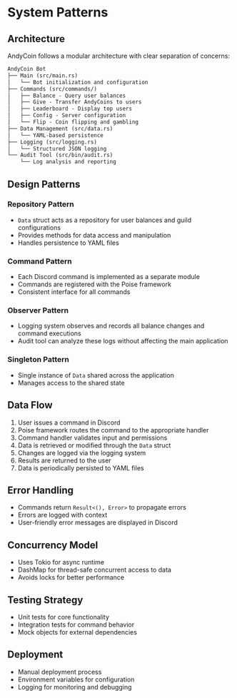 # System Patterns

## Architecture

AndyCoin follows a modular architecture with clear separation of concerns:

```txt
AndyCoin Bot
├── Main (src/main.rs)
│   └── Bot initialization and configuration
├── Commands (src/commands/)
│   ├── Balance - Query user balances
│   ├── Give - Transfer AndyCoins to users
│   ├── Leaderboard - Display top users
│   ├── Config - Server configuration
│   └── Flip - Coin flipping and gambling
├── Data Management (src/data.rs)
│   └── YAML-based persistence
├── Logging (src/logging.rs)
│   └── Structured JSON logging
└── Audit Tool (src/bin/audit.rs)
    └── Log analysis and reporting
```

## Design Patterns

### Repository Pattern

- `Data` struct acts as a repository for user balances and guild configurations
- Provides methods for data access and manipulation
- Handles persistence to YAML files

### Command Pattern

- Each Discord command is implemented as a separate module
- Commands are registered with the Poise framework
- Consistent interface for all commands

### Observer Pattern

- Logging system observes and records all balance changes and command executions
- Audit tool can analyze these logs without affecting the main application

### Singleton Pattern

- Single instance of `Data` shared across the application
- Manages access to the shared state

## Data Flow

1. User issues a command in Discord
2. Poise framework routes the command to the appropriate handler
3. Command handler validates input and permissions
4. Data is retrieved or modified through the `Data` struct
5. Changes are logged via the logging system
6. Results are returned to the user
7. Data is periodically persisted to YAML files

## Error Handling

- Commands return `Result<(), Error>` to propagate errors
- Errors are logged with context
- User-friendly error messages are displayed in Discord

## Concurrency Model

- Uses Tokio for async runtime
- DashMap for thread-safe concurrent access to data
- Avoids locks for better performance

## Testing Strategy

- Unit tests for core functionality
- Integration tests for command behavior
- Mock objects for external dependencies

## Deployment

- Manual deployment process
- Environment variables for configuration
- Logging for monitoring and debugging
